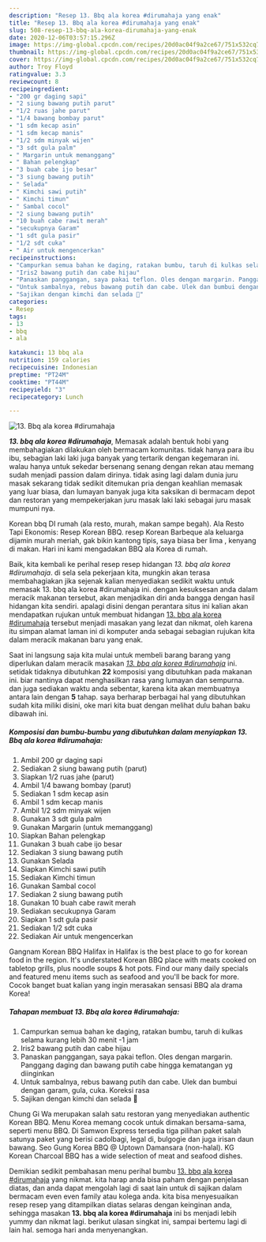 ```yaml
---
description: "Resep 13. Bbq ala korea #dirumahaja yang enak"
title: "Resep 13. Bbq ala korea #dirumahaja yang enak"
slug: 508-resep-13-bbq-ala-korea-dirumahaja-yang-enak
date: 2020-12-06T03:57:15.296Z
image: https://img-global.cpcdn.com/recipes/20d0ac04f9a2ce67/751x532cq70/13-bbq-ala-korea-dirumahaja-foto-resep-utama.jpg
thumbnail: https://img-global.cpcdn.com/recipes/20d0ac04f9a2ce67/751x532cq70/13-bbq-ala-korea-dirumahaja-foto-resep-utama.jpg
cover: https://img-global.cpcdn.com/recipes/20d0ac04f9a2ce67/751x532cq70/13-bbq-ala-korea-dirumahaja-foto-resep-utama.jpg
author: Troy Floyd
ratingvalue: 3.3
reviewcount: 8
recipeingredient:
- "200 gr daging sapi"
- "2 siung bawang putih parut"
- "1/2 ruas jahe parut"
- "1/4 bawang bombay parut"
- "1 sdm kecap asin"
- "1 sdm kecap manis"
- "1/2 sdm minyak wijen"
- "3 sdt gula palm"
- " Margarin untuk memanggang"
- " Bahan pelengkap"
- "3 buah cabe ijo besar"
- "3 siung bawang putih"
- " Selada"
- " Kimchi sawi putih"
- " Kimchi timun"
- " Sambal cocol"
- "2 siung bawang putih"
- "10 buah cabe rawit merah"
- "secukupnya Garam"
- "1 sdt gula pasir"
- "1/2 sdt cuka"
- " Air untuk mengencerkan"
recipeinstructions:
- "Campurkan semua bahan ke daging, ratakan bumbu, taruh di kulkas selama kurang lebih 30 menit -1 jam"
- "Iris2 bawang putih dan cabe hijau"
- "Panaskan panggangan, saya pakai teflon. Oles dengan margarin. Panggang daging dan bawang putih cabe hingga kematangan yg diinginkan"
- "Untuk sambalnya, rebus bawang putih dan cabe. Ulek dan bumbui dengan garam, gula, cuka. Koreksi rasa"
- "Sajikan dengan kimchi dan selada 🤩"
categories:
- Resep
tags:
- 13
- bbq
- ala

katakunci: 13 bbq ala 
nutrition: 159 calories
recipecuisine: Indonesian
preptime: "PT24M"
cooktime: "PT44M"
recipeyield: "3"
recipecategory: Lunch

---
```



![13. Bbq ala korea #dirumahaja](https://img-global.cpcdn.com/recipes/20d0ac04f9a2ce67/751x532cq70/13-bbq-ala-korea-dirumahaja-foto-resep-utama.jpg)

<b><i>13. bbq ala korea #dirumahaja</i></b>, Memasak adalah bentuk hobi yang membahagiakan dilakukan oleh bermacam komunitas. tidak hanya para ibu ibu, sebagian laki laki juga banyak yang tertarik dengan kegemaran ini. walau hanya untuk sekedar bersenang senang dengan rekan atau memang sudah menjadi passion dalam dirinya. tidak asing lagi dalam dunia juru masak sekarang tidak sedikit ditemukan pria dengan keahlian memasak yang luar biasa, dan lumayan banyak juga kita saksikan di bermacam depot dan restoran yang mempekerjakan juru masak laki laki sebagai juru masak mumpuni nya.

Korean bbq DI rumah (ala resto, murah, makan sampe begah). Ala Resto Tapi Ekonomis: Resep Korean BBQ. resep Korean Barbeque ala keluarga dijamin murah meriah, gak bikin kantong tipis, saya biasa ber lima , kenyang di makan. Hari ini kami mengadakan BBQ ala Korea di rumah.

Baik, kita kembali ke perihal resep resep hidangan <i>13. bbq ala korea #dirumahaja</i>. di sela sela pekerjaan kita, mungkin akan terasa membahagiakan jika sejenak kalian menyediakan sedikit waktu untuk memasak 13. bbq ala korea #dirumahaja ini. dengan kesuksesan anda dalam meracik makanan tersebut, akan menjadikan diri anda bangga dengan hasil hidangan kita sendiri. apalagi disini dengan perantara situs ini kalian akan mendapatkan rujukan untuk membuat hidangan <u>13. bbq ala korea #dirumahaja</u> tersebut menjadi masakan yang lezat dan nikmat, oleh karena itu simpan alamat laman ini di komputer anda sebagai sebagian rujukan kita dalam meracik makanan baru yang enak.


Saat ini langsung saja kita mulai untuk membeli barang barang yang diperlukan dalam meracik masakan <u><i>13. bbq ala korea #dirumahaja</i></u> ini. setidak tidaknya dibutuhkan <b>22</b> komposisi yang dibutuhkan pada makanan ini. biar nantinya dapat menghasilkan rasa yang lumayan dan sempurna. dan juga sediakan waktu anda sebentar, karena kita akan membuatnya antara lain dengan <b>5</b> tahap. saya berharap berbagai hal yang dibutuhkan sudah kita miliki disini, oke mari kita buat dengan melihat dulu bahan baku dibawah ini.

<!--inarticleads1-->

##### Komposisi dan bumbu-bumbu yang dibutuhkan dalam menyiapkan 13. Bbq ala korea #dirumahaja:

1. Ambil 200 gr daging sapi
1. Sediakan 2 siung bawang putih (parut)
1. Siapkan 1/2 ruas jahe (parut)
1. Ambil 1/4 bawang bombay (parut)
1. Sediakan 1 sdm kecap asin
1. Ambil 1 sdm kecap manis
1. Ambil 1/2 sdm minyak wijen
1. Gunakan 3 sdt gula palm
1. Gunakan  Margarin (untuk memanggang)
1. Siapkan  Bahan pelengkap
1. Gunakan 3 buah cabe ijo besar
1. Sediakan 3 siung bawang putih
1. Gunakan  Selada
1. Siapkan  Kimchi sawi putih
1. Sediakan  Kimchi timun
1. Gunakan  Sambal cocol
1. Sediakan 2 siung bawang putih
1. Gunakan 10 buah cabe rawit merah
1. Sediakan secukupnya Garam
1. Siapkan 1 sdt gula pasir
1. Sediakan 1/2 sdt cuka
1. Sediakan  Air untuk mengencerkan


Gangnam Korean BBQ Halifax in Halifax is the best place to go for korean food in the region. It&#39;s understated Korean BBQ place with meats cooked on tabletop grills, plus noodle soups &amp; hot pots. Find our many daily specials and featured menu items such as seafood and you&#39;ll be back for more. Cocok banget buat kalian yang ingin merasakan sensasi BBQ ala drama Korea! 

<!--inarticleads2-->

##### Tahapan membuat 13. Bbq ala korea #dirumahaja:

1. Campurkan semua bahan ke daging, ratakan bumbu, taruh di kulkas selama kurang lebih 30 menit -1 jam
1. Iris2 bawang putih dan cabe hijau
1. Panaskan panggangan, saya pakai teflon. Oles dengan margarin. Panggang daging dan bawang putih cabe hingga kematangan yg diinginkan
1. Untuk sambalnya, rebus bawang putih dan cabe. Ulek dan bumbui dengan garam, gula, cuka. Koreksi rasa
1. Sajikan dengan kimchi dan selada 🤩


Chung Gi Wa merupakan salah satu restoran yang menyediakan authentic Korean BBQ. Menu Korea memang cocok untuk dimakan bersama-sama, seperti menu BBQ. Di Samwon Express tersedia tiga pilihan paket salah satunya paket yang berisi cadolbagi, legal di, bulgogie dan juga irisan daun bawang. Seo Gung Korea BBQ @ Uptown Damansara (non-halal). KG Korean Charcoal BBQ has a wide selection of meat and seafood dishes. 

Demikian sedikit pembahasan menu perihal bumbu <u>13. bbq ala korea #dirumahaja</u> yang nikmat. kita harap anda bisa paham dengan penjelasan diatas, dan anda dapat mengolah lagi di saat lain untuk di sajikan dalam bermacam even even family atau kolega anda. kita bisa menyesuaikan resep resep yang ditampilkan diatas selaras dengan keinginan anda, sehingga masakan <b>13. bbq ala korea #dirumahaja</b> ini bs menjadi lebih yummy dan nikmat lagi. berikut ulasan singkat ini, sampai bertemu lagi di lain hal. semoga hari anda menyenangkan.
